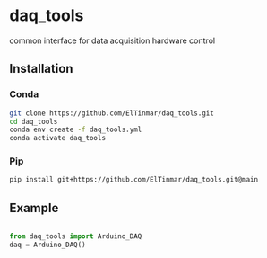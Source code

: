 # daq_tools
common interface for data acquisition hardware control 

## Installation

### Conda

```bash
git clone https://github.com/ElTinmar/daq_tools.git
cd daq_tools
conda env create -f daq_tools.yml
conda activate daq_tools
```

### Pip

```bash
pip install git+https://github.com/ElTinmar/daq_tools.git@main
```

## Example

```python

from daq_tools import Arduino_DAQ
daq = Arduino_DAQ()
```